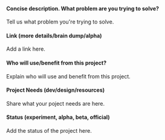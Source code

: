 #### Concise description. What problem are you trying to solve? 

Tell us what problem you're trying to solve.

#### Link (more details/brain dump/alpha)

Add a link here.

#### Who will use/benefit from this project?

Explain who will use and benefit from this project.

#### Project Needs (dev/design/resources)

Share what your poject needs are here.

#### Status (experiment, alpha, beta, official)

Add the status of the project here.
